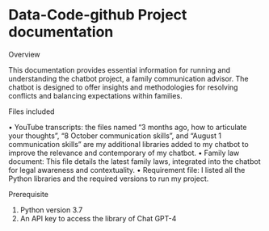 # Data-Code-github Project documentation

Overview

This documentation provides essential information for running and understanding the chatbot project, a family communication advisor. The chatbot is designed to offer insights and methodologies for resolving conflicts and balancing expectations within families.

Files included

•	YouTube transcripts: the files named “3 months ago, how to articulate your thoughts”, “8 October communication skills”, and “August 1 communication skills” are my additional libraries added to my chatbot to improve the relevance and contemporary of my chatbot.
•	Family law document: This file details the latest family laws, integrated into the chatbot for legal awareness and contextuality.
•	Requirement file: I listed all the Python libraries and the required versions to run my project.

Prerequisite

1.	Python version 3.7
2.	An API key to access the library of Chat GPT-4
